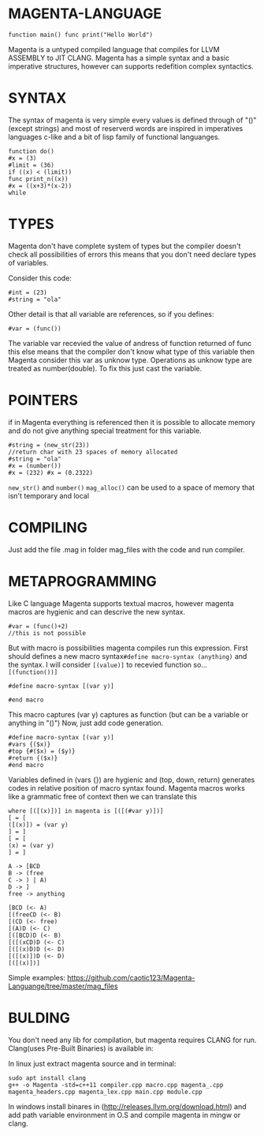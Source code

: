 # MAGENTA-LANGUAGE

```
function main() func print("Hello World")
```
Magenta is a untyped compiled language that compiles for LLVM ASSEMBLY to JIT CLANG.
Magenta has a simple syntax and a basic imperative structures, however can supports redefition complex syntactics.

# SYNTAX

The syntax of magenta is very simple every values is defined through of "()" (except strings) and most of reserverd words are inspired in imperatives languages c-like and a bit of lisp family of functional languanges.

```
function do()
#x = (3)
#limit = (36)
if ((x) < (limit))
func print_n((x))
#x = ((x+3)*(x-2))
while
```

# TYPES

Magenta don't have complete system of types but the compiler doesn't check all possibilities of errors this means that you don't need declare types of variables.

Consider this code:

```
#int = (23)
#string = "ola"
```
Other detail is that all variable are references, so if you defines:

```
#var = (func())
```

The variable var recevied the value of andress of function returned of func this else means that the compiler don't know what type of this variable then Magenta consider this var as unknow type. Operations as unknow type are treated as number(double). To fix this just cast the variable.

# POINTERS

if in Magenta everything is referenced then it is possible to allocate memory and do not give anything special treatment for this variable.

```
#string = (new_str(23))
//return char with 23 spaces of memory allocated
#string = "ola"
#x = (number())
#x = (232) #x = (0.2322)
```
```new_str()``` and ```number()``` ```mag_alloc()``` can be used to a space of memory that isn't temporary and local

# COMPILING

Just add the file .mag in folder mag_files with the code and run compiler.

# METAPROGRAMMING

Like C language Magenta supports textual macros, however magenta macros are hygienic and can descrive the new syntax.

```
#var = (func()+2)
//this is not possible
```
But with macro is possibilities magenta compiles run this expression.
First should defines a new macro syntax```#define macro-syntax (anything)``` and the syntax.
I will consider ```[(value)]``` to recevied function so... ```[(function())]```

```
#define macro-syntax [(var y)]

#end macro
```

This macro captures (var y) captures as function (but can be a variable or anything in "()")
Now, just add code generation.

```
#define macro-syntax [(var y)]
#vars {($x)}
#top {#($x) = ($y)}
#return {($x)}
#end macro
```
Variables defined in (vars {}) are hygienic and (top, down, return) generates codes in relative position of macro syntax found.
Magenta macros works like a grammatic free of context then we can translate this

```#define macro-syntax [(#var y)] 
where [([(x)])] in magenta is [([(#var y)])]
[ = [
([(x)]) = (var y)
] = ]
[ = [
(x) = (var y)
] = ]
```
```
A -> [BCD
B -> (free
C -> ) | A)
D -> ]
free -> anything
 
[BCD (<- A)
[(freeCD (<- B)
[(CD (<- free)
[(A)D (<- C)
[([BCD)D (<- B)
[([(xCD)D (<- C)
[([(x)D)D (<- D)
[([(x)])D (<- D)
[([(x)])]
```

Simple examples:
https://github.com/caotic123/Magenta-Languange/tree/master/mag_files

# BULDING
You don't need any lib for compilation, but magenta requires CLANG for run.
Clang(uses Pre-Built Binaries) is available in:

In linux just extract magenta source and in terminal:
```
sudo apt install clang
g++ -o Magenta -std=c++11 compiler.cpp macro.cpp magenta_.cpp magenta_headers.cpp magenta_lex.cpp main.cpp module.cpp
```

In windows install binares in (http://releases.llvm.org/download.html) and add path variable environment in O.S and compile magenta in mingw or clang.
